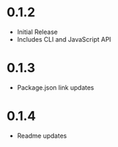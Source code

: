 0.1.2
==================

  * Initial Release
  * Includes CLI and JavaScript API

  0.1.3
==================

  * Package.json link updates

  0.1.4
==================

  * Readme updates